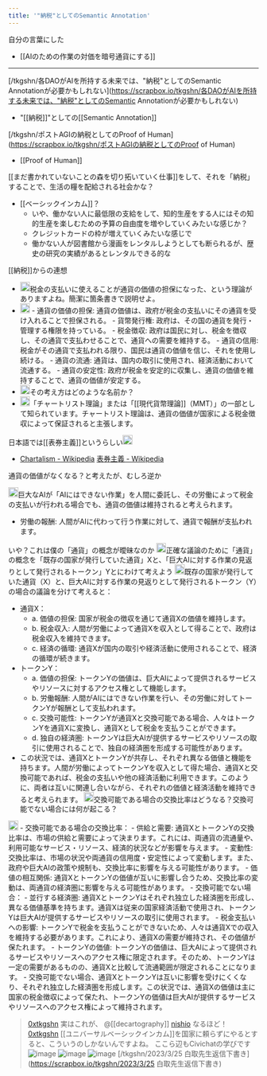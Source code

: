 ```yaml
---
title: '"納税"としてのSemantic Annotation'
---
```


自分の言葉にした
- [[AIのための作業の対価を暗号通貨にする]]

-----
[/tkgshn/各DAOがAIを所持する未来では、"納税"としてのSemantic Annotationが必要かもしれない](https://scrapbox.io/tkgshn/各DAOがAIを所持する未来では、"納税"としてのSemantic Annotationが必要かもしれない)
- "[[納税]]"としての[[Semantic Annotation]]

[/tkgshn/ポストAGIの納税としてのProof of Human](https://scrapbox.io/tkgshn/ポストAGIの納税としてのProof of Human)
- [[Proof of Human]]

[[まだ書かれていないことの森を切り拓いていく仕事]]をして、それを「納税」することで、生活の糧を配給される社会かな？
- [[ベーシックインカム]]？
    - いや、働かない人に最低限の支給をして、知的生産をする人にはその知的生産を楽しむための予算の自由度を増やしていくみたいな感じか？
    - クレジットカードの枠が増えていくみたいな感じで
    - 働かない人が図書館から漫画をレンタルしようとしても断られるが、歴史の研究の実績があるとレンタルできる的な


[[納税]]からの連想
- <img src='https://scrapbox.io/api/pages/nishio/nishio/icon' alt='nishio.icon' height="19.5"/>税金の支払いに使えることが通貨の価値の担保になった、という理論がありますよね。簡潔に箇条書きで説明せよ。
- <img src='https://scrapbox.io/api/pages/nishio/GPT-4/icon' alt='GPT-4.icon' height="19.5"/>
    - 通貨の価値の担保: 通貨の価値は、政府が税金の支払いにその通貨を受け入れることで担保される。
    - 貨幣発行権: 政府は、その国の通貨を発行・管理する権限を持っている。
    - 税金徴収: 政府は国民に対し、税金を徴収し、その通貨で支払わせることで、通貨への需要を維持する。
    - 通貨の信用: 税金がその通貨で支払われる限り、国民は通貨の価値を信じ、それを使用し続ける。
    - 通貨の流通: 通貨は、国内の取引に使用され、経済活動において流通する。
    - 通貨の安定性: 政府が税金を安定的に収集し、通貨の価値を維持することで、通貨の価値が安定する。
- <img src='https://scrapbox.io/api/pages/nishio/nishio/icon' alt='nishio.icon' height="19.5"/>その考え方はどのような名前か？
- <img src='https://scrapbox.io/api/pages/nishio/GPT-4/icon' alt='GPT-4.icon' height="19.5"/>「チャートリスト理論」または「[[現代貨幣理論]]（MMT）」の一部として知られています。チャートリスト理論は、通貨の価値が国家による税金徴収によって保証されると主張します。

日本語では[[表券主義]]というらしい<img src='https://scrapbox.io/api/pages/nishio/nishio/icon' alt='nishio.icon' height="19.5"/>
- [Chartalism - Wikipedia](https://en.wikipedia.org/wiki/Chartalism) [表券主義 - Wikipedia](https://ja.wikipedia.org/wiki/表券主義)

通貨の価値がなくなる？と考えたが、むしろ逆か

<img src='https://scrapbox.io/api/pages/nishio/GPT-4/icon' alt='GPT-4.icon' height="19.5"/>巨大なAIが「AIにはできない作業」を人間に委託し、その労働によって税金の支払いが行われる場合でも、通貨の価値は維持されると考えられます。
- 労働の報酬: 人間がAIに代わって行う作業に対して、通貨で報酬が支払われます。

いや？これは僕の「通貨」の概念が曖昧なのか
<img src='https://scrapbox.io/api/pages/nishio/nishio/icon' alt='nishio.icon' height="19.5"/>正確な議論のために「通貨」の概念を「既存の国家が発行していた通貨」Xと、「巨大AIに対する作業の見返りとして発行されるトークン」Yとにわけて考えよう
<img src='https://scrapbox.io/api/pages/nishio/GPT-4/icon' alt='GPT-4.icon' height="19.5"/>既存の国家が発行していた通貨（X）と、巨大AIに対する作業の見返りとして発行されるトークン（Y）の場合の議論を分けて考えると：
- 通貨X：
    - a. 価値の担保: 国家が税金の徴収を通じて通貨Xの価値を維持します。
    - b. 税金収入: 人間が労働によって通貨Xを収入として得ることで、政府は税金収入を維持できます。
    - c. 経済の循環: 通貨Xが国内の取引や経済活動に使用されることで、経済の循環が続きます。
- トークンY：
    - a. 価値の担保: トークンYの価値は、巨大AIによって提供されるサービスやリソースに対するアクセス権として機能します。
    - b. 労働報酬: 人間がAIにはできない作業を行い、その労働に対してトークンYが報酬として支払われます。
    - c. 交換可能性: トークンYが通貨Xと交換可能である場合、人々はトークンYを通貨Xに変換し、通貨Xとして税金を支払うことができます。
    - d. 独自の経済圏: トークンYは巨大AIが提供するサービスやリソースの取引に使用されることで、独自の経済圏を形成する可能性があります。
- この状況では、通貨XとトークンYが共存し、それぞれ異なる価値と機能を持ちます。人間が労働によってトークンYを収入として得た場合、通貨Xと交換可能であれば、税金の支払いや他の経済活動に利用できます。このように、両者は互いに関連し合いながら、それぞれの価値と経済活動を維持できると考えられます。
<img src='https://scrapbox.io/api/pages/nishio/nishio/icon' alt='nishio.icon' height="19.5"/>交換可能である場合の交換比率はどうなる？交換可能でない場合には何が起こる？
<img src='https://scrapbox.io/api/pages/nishio/GPT-4/icon' alt='GPT-4.icon' height="19.5"/>
- 交換可能である場合の交換比率：
    - 供給と需要: 通貨XとトークンYの交換比率は、市場の供給と需要によって決まります。これには、両通貨の流通量や、利用可能なサービス・リソース、経済的状況などが影響を与えます。
    - 変動性: 交換比率は、市場の状況や両通貨の信用度・安定性によって変動します。また、政府や巨大AIの政策や規制も、交換比率に影響を与える可能性があります。
    - 価値の相互関係: 通貨XとトークンYの価値が互いに影響し合うため、交換比率の変動は、両通貨の経済圏に影響を与える可能性があります。
- 交換可能でない場合：
    - 並行する経済圏: 通貨XとトークンYはそれぞれ独立した経済圏を形成し、異なる価値基準を持ちます。通貨Xは従来の国家経済活動で使用され、トークンYは巨大AIが提供するサービスやリソースの取引に使用されます。
    - 税金支払いへの影響: トークンYで税金を支払うことができないため、人々は通貨Xでの収入を維持する必要があります。これにより、通貨Xの需要が維持され、その価値が保たれます。
    - トークンYの価値: トークンYの価値は、巨大AIによって提供されるサービスやリソースへのアクセス権に限定されます。そのため、トークンYは一定の需要があるものの、通貨Xと比較して流通範囲が限定されることになります。
    - 交換可能でない場合、通貨XとトークンYは互いに影響を受けにくくなり、それぞれ独立した経済圏を形成します。この状況では、通貨Xの価値は主に国家の税金徴収によって保たれ、トークンYの価値は巨大AIが提供するサービスやリソースへのアクセス権によって維持されます。



> [0xtkgshn](https://twitter.com/0xtkgshn/status/1639828441137844225) 実はこれが、 @[[decartography]]
> [nishio](https://twitter.com/nishio/status/1639829119751049219) なるほど！
> [0xtkgshn](https://twitter.com/0xtkgshn/status/1639722895545966596/photo/1) [[ユニバーサルベーシックインカム]]を国家に頼らずにやるとすると、こういうのしかないんですよね。
>  ここら辺もCivichatの学びです
>  ![image](https://pbs.twimg.com/media/FsF3RjtX0AAflgx?format=jpg&name=small#.png) ![image](https://pbs.twimg.com/media/FsF3Rz0X0AEfn5i?format=jpg&name=small#.png) ![image](https://pbs.twimg.com/media/FsF3SFCWwAQA30f?format=jpg&name=small#.png)
> [/tkgshn/2023/3/25 白取先生返信下書き](https://scrapbox.io/tkgshn/2023/3/25 白取先生返信下書き)

